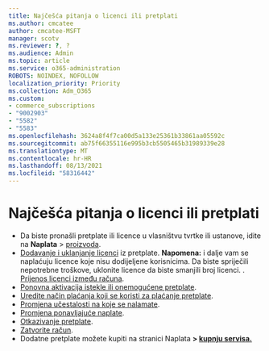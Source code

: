 ```yaml
---
title: Najčešća pitanja o licenci ili pretplati
ms.author: cmcatee
author: cmcatee-MSFT
manager: scotv
ms.reviewer: ?, ?
ms.audience: Admin
ms.topic: article
ms.service: o365-administration
ROBOTS: NOINDEX, NOFOLLOW
localization_priority: Priority
ms.collection: Adm_O365
ms.custom:
- commerce_subscriptions
- "9002903"
- "5582"
- "5583"
ms.openlocfilehash: 3624a8f4f7ca00d5a133e25361b33861aa05592c
ms.sourcegitcommit: ab75f66355116e995b3cb5505465b31989339e28
ms.translationtype: MT
ms.contentlocale: hr-HR
ms.lasthandoff: 08/13/2021
ms.locfileid: "58316442"
---
```

# <a name="license-or-subscription-faq"></a>Najčešća pitanja o licenci ili pretplati

- Da biste pronašli pretplate ili licence u vlasništvu tvrtke ili ustanove, idite na **Naplata**  >  [proizvoda](https://go.microsoft.com/fwlink/p/?linkid=842054).
- [Dodavanje i uklanjanje licenci](https://docs.microsoft.com/alchemyinsights/how-to-add-or-reduce-licenses) iz pretplate.
    **Napomena:** i dalje vam se naplaćuju licence koje nisu dodijeljene korisnicima. Da biste spriječili nepotrebne troškove, uklonite licence da biste smanjili broj licenci.
. [Prijenos licenci između računa](https://docs.microsoft.com/alchemyinsights/transfer-licenses-between-tenants).
- [Ponovna aktivacija istekle ili onemogućene pretplate](https://go.microsoft.com/fwlink/p/?linkid=2117519).
- [Uredite način plaćanja koji se koristi za plaćanje pretplate](https://go.microsoft.com/fwlink/p/?linkid=2117167).
- [Promjena učestalosti na koje se nalamate](https://go.microsoft.com/fwlink/p/?linkid=2119112).
- [Promjena ponavljajuće naplate](https://go.microsoft.com/fwlink/p/?linkid=2119216).
- [Otkazivanje pretplate](https://go.microsoft.com/fwlink/p/?linkid=2119113).
- [Zatvorite račun](https://docs.microsoft.com/alchemyinsights/how-to-close-your-account).
- Dodatne pretplate možete kupiti na stranici Naplata **> [kupnju servisa.](https://go.microsoft.com/fwlink/p/?linkid=868433)**